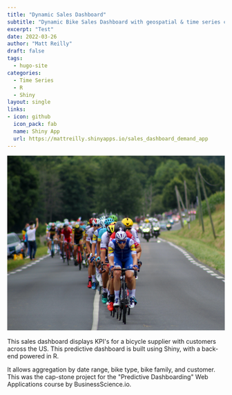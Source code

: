 ```yaml
---
title: "Dynamic Sales Dashboard"
subtitle: "Dynamic Bike Sales Dashboard with geospatial & time series components."
excerpt: "Test"
date: 2022-03-26
author: "Matt Reilly"
draft: false
tags:
  - hugo-site
categories:
  - Time Series
  - R
  - Shiny
layout: single
links:
- icon: github
  icon_pack: fab
  name: Shiny App
  url: https://mattreilly.shinyapps.io/sales_dashboard_demand_app
---
```


![bikeshops](bikeshops.jpg)

This sales dashboard displays  KPI's for a bicycle supplier with customers across the US. This predictive dashboard is built using Shiny, with a back-end powered in R. 

It allows aggregation by date range, bike type, bike family, and customer. This was the cap-stone project for the "Predictive Dashboarding" Web Applications course by BusinessScience.io. 










